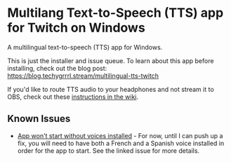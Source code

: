 # Multilang Text-to-Speech (TTS) app for Twitch on Windows

A multilingual text-to-speech (TTS) app for Windows.

This is just the installer and issue queue. To learn about this app before installing, check out the blog post: https://blog.techygrrrl.stream/multilingual-tts-twitch

If you'd like to route TTS audio to your headphones and not stream it to OBS, check out these [instructions in the wiki](https://github.com/techygrrrl/multilang-twitch-tts/wiki/Audio-routing-and-changing-output-devices-for-TTS).

## Known Issues

- [App won't start without voices installed](https://github.com/techygrrrl/multilang-twitch-tts/issues/5) - For now, until I can push up a fix, you will need to have both a French and a Spanish voice installed in order for the app to start. See the linked issue for more details.
